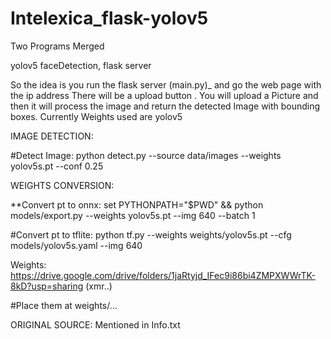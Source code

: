 # Intelexica_flask-yolov5
Two Programs Merged

yolov5 faceDetection, 
flask server

So the idea is you run the flask server (main.py)_ and go the web page with the ip address
There will be a upload button . You will upload a Picture and then it will process the image and return the detected Image with bounding boxes.
Currently Weights used are yolov5



IMAGE DETECTION:

#Detect Image:
python detect.py --source data/images --weights yolov5s.pt --conf 0.25


WEIGHTS CONVERSION:

**Convert pt to onnx:
set PYTHONPATH="$PWD" && python models/export.py --weights yolov5s.pt --img 640 --batch 1

#Convert pt to tflite:
python tf.py --weights weights/yolov5s.pt --cfg models/yolov5s.yaml --img 640


Weights: https://drive.google.com/drive/folders/1jaRtyjd_IFec9i86bi4ZMPXWWrTK-8kD?usp=sharing (xmr..)

#Place them at weights/...


ORIGINAL SOURCE: Mentioned in Info.txt

